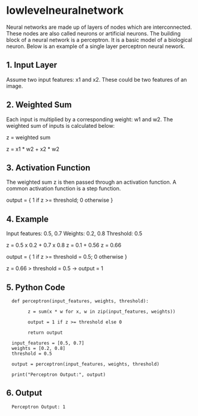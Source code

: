 # lowlevelneuralnetwork
Neural networks are made up of layers of nodes which are interconnected. These nodes are also called neurons or artificial neurons. The building block of a neural network is a perceptron. It is a basic model of a biological neuron. Below is an example of a single layer perceptron neural nework.

## 1. Input Layer
   Assume two input features: x1 and x2. These could be two features of an image.

## 2. Weighted Sum
   Each input is multiplied by a corresponding weight: w1 and w2. The weighted sum of inputs is calculated       below:

   z = weighted sum

   z = x1 * w2 + x2 * w2

## 3. Activation Function

   The weighted sum z is then passed through an activation function. A common activation function is a step       function.

   output = { 1 if z >= threshold; 0 otherwise }

## 4. Example

   Input features: 0.5, 0.7
   Weights: 0.2, 0.8
   Threshold: 0.5

   z = 0.5 x 0.2 + 0.7 x 0.8
   z = 0.1 + 0.56
   z = 0.66

   output = { 1 if z >= threshold = 0.5; 0 otherwise }

   z = 0.66 > threshold = 0.5 -> output = 1

## 5. Python Code

      def perceptron(input_features, weights, threshold):

            z = sum(x * w for x, w in zip(input_features, weights))

            output = 1 if z >= threshold else 0

            return output

      input_features = [0.5, 0.7]
      weights = [0.2, 0.8]
      threshold = 0.5

      output = perceptron(input_features, weights, threshold)

      print("Perceptron Output:", output)

## 6. Output

      Perceptron Output: 1
   
